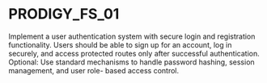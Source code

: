 # PRODIGY_FS_01
 Implement a user authentication system with secure login and registration functionality. Users should be able to sign up for an account, log in securely, and access protected routes only after successful authentication.     Optional: Use standard mechanisms to handle password hashing, session management, and user role- based access control. 
